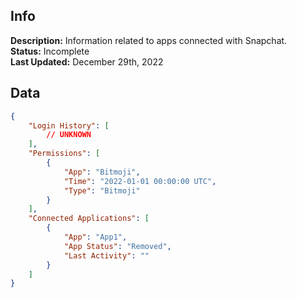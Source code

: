 ## Info
**Description:** Information related to apps connected with Snapchat.\
**Status:** Incomplete\
**Last Updated:** December 29th, 2022

## Data
```json
{
    "Login History": [
        // UNKNOWN
    ],
    "Permissions": [
        {
            "App": "Bitmoji",
            "Time": "2022-01-01 00:00:00 UTC",
            "Type": "Bitmoji"
        }
    ],
    "Connected Applications": [
        {
            "App": "App1",
            "App Status": "Removed",
            "Last Activity": ""
        }
    ]
}
```